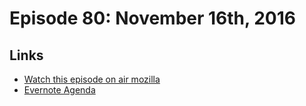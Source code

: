 # Episode 80: November 16th, 2016

## Links
* [Watch this episode on air mozilla](https://air.mozilla.org/the-joy-of-coding-episode-80/)
* [Evernote Agenda](https://www.evernote.com/l/AbKoLfP6SdJBjaQKMdCvCJA8s-LIpQY_uig)

